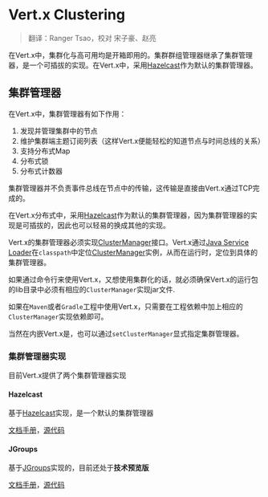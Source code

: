 # Vert.x Clustering

> 翻译：Ranger Tsao，校对 宋子豪、赵亮

在Vert.x中，集群化与高可用均是开箱即用的。集群群组管理器继承了集群管理器，是一个可插拔的实现。在Vert.x中，采用[Hazelcast](http://hazelcast.org)作为默认的集群管理器。

## 集群管理器

在Vert.x中，集群管理器有如下作用：

1. 发现并管理集群中的节点
2. 维护集群端主题订阅列表（这样Vert.x便能轻松的知道节点与时间总线的关系）
3. 支持分布式Map
4. 分布式锁
5. 分布式计数器

集群管理器并不负责事件总线在节点中的传输，这传输是直接由Vert.x通过TCP完成的。

在Vert.x分布式中，采用[Hazelcast](http://hazelcast.org)作为默认的集群管理器，因为集群管理器的实现是可插拔的，因此也可以轻易的换成其他的实现。

Vert.x的集群管理器必须实现[ClusterManager](http://vertx.io/docs/apidocs/io/vertx/core/spi/cluster/ClusterManager.html)接口。Vert.x通过[Java Service Loader](https://docs.oracle.com/javase/8/docs/api/java/util/ServiceLoader.html)在`classpath`中定位[ClusterManager](http://vertx.io/docs/apidocs/io/vertx/core/spi/cluster/ClusterManager.html)实例，从而在运行时，定位到具体的集群管理器。

如果通过命令行来使用Vert.x，又想使用集群化的话，就必须确保Vert.x的运行包的lib目录中必须有相应的`ClusterManager`实现jar文件.

如果在`Maven`或者`Gradle`工程中使用Vert.x，只需要在工程依赖中加上相应的`ClusterManager`实现依赖即可。

当然在内嵌Vert.x是，也可以通过`setClusterManager`显式指定集群管理器。

### 集群管理器实现

目前Vert.x提供了两个集群管理器实现

#### Hazelcast

基于[Hazelcast](http://hazelcast.org)实现，是一个默认的集群管理器

[文档手册](/clustering/Hazelcast.md)，[源代码](https://github.com/vert-x3/vertx-hazelcast)

#### JGroups

基于[JGroups](http://jgroups.org)实现的，目前还处于**技术预览版**

[文档手册](/clustering/JGroups.md)，[源代码](https://github.com/vert-x3/vertx-jgroups)
